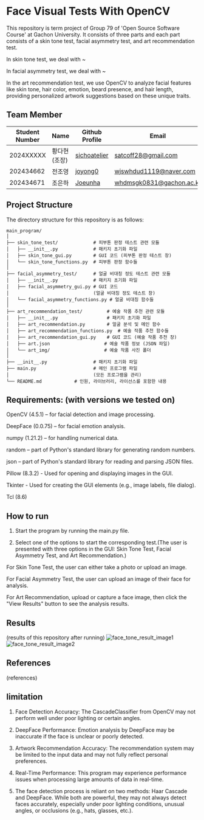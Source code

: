 # Face Visual Tests With OpenCV
This repository is term project of Group 79 of 'Open Source Software Course' at Gachon University. It consists of three parts and each part consists of a skin tone test, facial asymmetry test, and art recommendation test.

In skin tone test, we deal with ~

In facial asymmetry test, we deal with ~

In the art recommendation test, we use OpenCV to analyze facial features like skin tone, hair color, emotion, beard presence, and hair length, providing personalized artwork suggestions based on these unique traits.

## Team Member
|Student Number|Name|Github Profile|Email|
|--------------|----|--------------|-----|
|2024XXXXX|황다현(조장)|[sichoatelier](https://github.com/sichoatelier)|satcoff28@gmail.com|
|202434662|전조영|[joyong0](https://github.com/joyong0)|wjswhdud1119@naver.com|
|202434671|조은하|[Joeunha](https://github.com/Joeunha)|whdmsgk0831@gachon.ac.kr|


## Project Structure
The directory structure for this repository is as follows:
```
main_program/
│
├── skin_tone_test/             # 피부톤 판정 테스트 관련 모듈
│   ├── __init__.py             # 패키지 초기화 파일
│   ├── skin_tone_gui.py        # GUI 코드 (피부톤 판정 테스트 창)
│   └── skin_tone_functions.py  # 피부톤 판정 함수들
│
├── facial_asymmetry_test/      # 얼굴 비대칭 정도 테스트 관련 모듈
│   ├── __init__.py             # 패키지 초기화 파일
│   ├── facial_asymmetry_gui.py # GUI 코드 
│                               (얼굴 비대칭 정도 테스트 창)
│   └── facial_asymmetry_functions.py # 얼굴 비대칭 함수들
│
├── art_recommendation_test/         # 예술 작품 추천 관련 모듈
│   ├── __init__.py                  # 패키지 초기화 파일
│   ├── art_recommendation.py        # 얼굴 분석 및 메인 함수
│   ├── art_recommendation_functions.py  # 예술 작품 추천 함수들
│   ├── art_recommendation_gui.py    # GUI 코드 (예술 작품 추천 창)
│   ├── art.json                    # 예술 작품 정보 (JSON 파일)
│   └── art_img/                    # 예술 작품 사진 폴더
│
├── __init__.py                 # 패키지 초기화 파일
├── main.py                     # 메인 프로그램 파일 
│                               (모든 프로그램을 관리)
└── README.md            # 인원, 라이브러리, 라이선스를 포함한 내용
```


## Requirements: (with versions we tested on)
OpenCV (4.5.1) – for facial detection and image processing.

DeepFace (0.0.75) – for facial emotion analysis.

numpy (1.21.2) – for handling numerical data.

random – part of Python's standard library for generating random numbers.

json – part of Python's standard library for reading and parsing JSON files.

Pillow (8.3.2) - Used for opening and displaying images in the GUI.

Tkinter - Used for creating the GUI elements (e.g., image labels, file dialog).

Tcl (8.6)

## How to run
1. Start the program by running the main.py file.

2. Select one of the options to start the corresponding test.(The user is presented with three options in the GUI: Skin Tone Test, Facial Asymmetry Test, and Art Recommendation.)

For Skin Tone Test, the user can either take a photo or upload an image.

For Facial Asymmetry Test, the user can upload an image of their face for analysis.

For Art Recommendation, upload or capture a face image, then click the "View Results" button to see the analysis results.
## Results
(results of this repository after running)
![face_tone_result_image1](https://github.com/user-attachments/assets/a5843962-7063-441f-9184-b600f99dd4f9)
![face_tone_result_image2](https://github.com/user-attachments/assets/ab1db491-9687-4a2d-bfc0-c137ec2b41f4)

## References
(references)

## limitation
1. Face Detection Accuracy: The CascadeClassifier from OpenCV may not perform well under poor lighting or certain angles.

2. DeepFace Performance: Emotion analysis by DeepFace may be inaccurate if the face is unclear or poorly detected.

3. Artwork Recommendation Accuracy: The recommendation system may be limited to the input data and may not fully reflect personal preferences.

4. Real-Time Performance: This program may experience performance issues when processing large amounts of data in real-time.

5. The face detection process is reliant on two methods: Haar Cascade and DeepFace. While both are powerful, they may not always detect faces accurately, especially under poor lighting conditions, unusual angles, or occlusions (e.g., hats, glasses, etc.).
